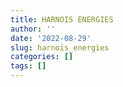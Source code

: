 ```yaml
---
title: HARNOIS ENERGIES
author: ''
date: '2022-08-29'
slug: harnois_energies
categories: []
tags: []
---
```

